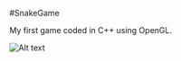 #SnakeGame

My first game coded in C++ using OpenGL.

![Alt text](/relative/path/to/img.jpg?raw=true "Optional Title")
